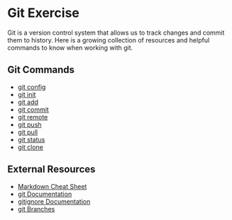 # Git Exercise
Git is a version control system that allows us to track changes and commit them to history. 
Here is a growing collection of resources and helpful commands to know when working with git.
## Git Commands
- [git config](./commands/config.md)
- [git init](./commands/init.md)
- [git add](./commands/add.md)
- [git commit](./commands/commit.md)
- [git remote](./command/remote.md)
- [git push](./command/push.md)
- [git pull](./command/pull.md)
- [git status](./command/status.md)
- [git clone](./command/status.md)

## External Resources
- [Markdown Cheat Sheet](https://www.markdownguide.org/cheat-sheet/)
- [git Documentation](https://git-scm.com/docs)
- [gitignore Documentation](https://git-scm.com/docs/gitignore)
- [git Branches](https://git-scm.com/book/en/v2/Git-Branching-Branches-in-a-Nutshell)